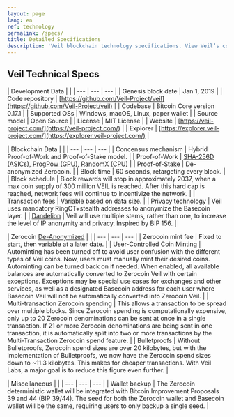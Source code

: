 ```yaml
---
layout: page
lang: en
ref: technology
permalink: /specs/
title: Detailed Specifications
description: 'Veil blockchain technology specifications. View Veil’s codebase, GitHub repository address, mining algorithm, consensus, license, minting, and other data.'
---
```


## Veil Technical Specs

| Development Data | |
| --- | --- | --- |
| Genesis block date | Jan 1, 2019 |
| Code repository | [https://github.com/Veil-Project/veil](https://github.com/Veil-Project/veil) |
| Codebase | Bitcoin Core version 0.17.1 |
| Supported OSs | Windows, macOS, Linux, paper wallet |
| Source model | Open Source |
| License | MIT License |
| Website | [https://veil-project.com/](https://veil-project.com/) |
| Explorer | [https://explorer.veil-project.com/](https://explorer.veil-project.com/) |

| Blockchain Data | |
| --- | --- | --- |
| Concensus mechanism | Hybrid Proof-of-Work and Proof-of-Stake model. | 
| Proof-of-Work | [SHA-256D (ASICs), ProgPow (GPU), RandomX (CPU)](https://veil-project.com/blog/pow-update/) |
| Proof-of-Stake | De-anonymized Zerocoin. | 
| Block time | 60 seconds, retargeting every block. |
| Block schedule | Block rewards will stop in approximately 2037, when a max coin supply of 300 million VEIL is reached. After this hard cap is reached, network fees will continue to incentivize the network. | 
| Transaction fees | Variable based on data size.  |
| Privacy technology | Veil uses mandatory RingCT+stealth addresses to anonymize the Basecoin layer. |
| [Dandelion](/faqs/#dandelion) | Veil will use multiple stems, rather than one, to increase the level of IP anonymity and privacy. Inspired by BIP 156. |


| Zerocoin [De-Anonymized](https://veil-project.com/blog/2019-09-07-exploit-update/) | |
| --- | --- | --- |
| Zerocoin mint fee | Fixed to start, then variable at a later date.  |
| User-Controlled Coin Minting | Autominting has been turned off to avoid user confusion with the different types of Veil coins. Now, users must manually mint their desired coins. Autominting can be turned back on if needed. When enabled, all available balances are automatically converted to Zerocoin Veil with certain exceptions. Exceptions may be special use cases for exchanges and other services, as well as a designated Basecoin address for each user where Basecoin Veil will not be automatically converted into Zerocoin Veil. |
| Multi-transaction Zerocoin spending | This allows a transaction to be spread over multiple blocks. Since Zerocoin spending is computationally expensive, only up to 20 Zerocoin denominations can be sent at once in a single transaction. If 21 or more Zerocoin denominations are being sent in one transaction, it is automatically split into two or more transactions by the Multi-Transaction Zerocoin spend feature. |
| Bulletproofs | Without Bulletproofs, Zerocoin spend sizes are over 20 kilobytes, but with the implementation of Bulletproofs, we now have the Zerocoin spend sizes down to ~11.3 kilobytes. This makes for cheaper transactions. With Veil Labs, a major goal is to reduce this figure even further. |


| Miscellaneous | |
| --- | --- | --- |
| Wallet backup | The Zerocoin deterministic wallet will be integrated with Bitcoin Improvement Proposals 39 and 44 (BIP 39/44). The seed for both the Zerocoin wallet and Basecoin wallet will be the same, requiring users to only backup a single seed. |
